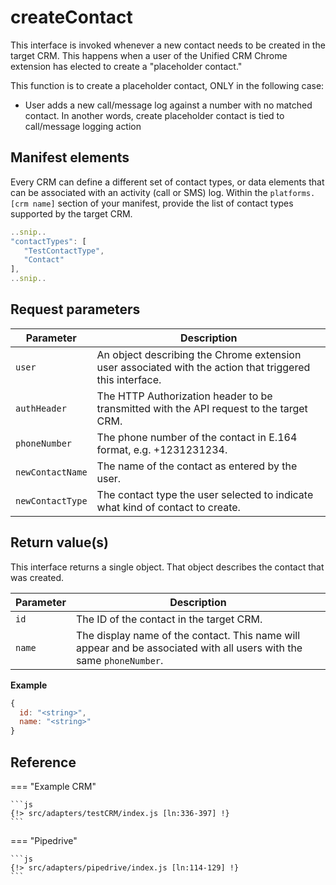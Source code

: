 # createContact

This interface is invoked whenever a new contact needs to be created in the target CRM. This happens when a user of the Unified CRM Chrome extension has elected to create a "placeholder contact." 

This function is to create a placeholder contact, ONLY in the following case:
* User adds a new call/message log against a number with no matched contact. In another words, create placeholder contact is tied to call/message logging action

## Manifest elements

Every CRM can define a different set of contact types, or data elements that can be associated with an activity (call or SMS) log. Within the `platforms.[crm name]` section of your manifest, provide the list of contact types supported by the target CRM.

```js
..snip..
"contactTypes": [
   "TestContactType",
   "Contact"
],
..snip..
```

## Request parameters

| Parameter        | Description                                                                                              |
|------------------|----------------------------------------------------------------------------------------------------------|
| `user`           | An object describing the Chrome extension user associated with the action that triggered this interface. |
| `authHeader`     | The HTTP Authorization header to be transmitted with the API request to the target CRM.                  |
| `phoneNumber`    | The phone number of the contact in E.164 format, e.g. +1231231234.                                       |
| `newContactName` | The name of the contact as entered by the user.                                                          |
| `newContactType` | The contact type the user selected to indicate what kind of contact to create.                           |

## Return value(s)

This interface returns a single object. That object describes the contact that was created. 

| Parameter | Description                                                                                                          |
|-----------|----------------------------------------------------------------------------------------------------------------------|
| `id`      | The ID of the contact in the target CRM.                                                                             |
| `name`    | The display name of the contact. This name will appear and be associated with all users with the same `phoneNumber`. |

**Example**

```js
{
  id: "<string>",
  name: "<string>"
}
```

## Reference

=== "Example CRM"

    ```js
    {!> src/adapters/testCRM/index.js [ln:336-397] !}
	```
	
=== "Pipedrive"

	```js
    {!> src/adapters/pipedrive/index.js [ln:114-129] !}
	```

